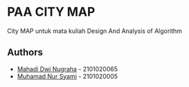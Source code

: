 # PAA CITY MAP

City MAP untuk mata kuliah Design And Analysis of Algorithm

## Authors

- [Mahadi Dwi Nugraha](https://www.github.com/mahadidn) - 2101020065
- [Muhamad Nur Syami](https://www.github.com/muhamadnursyami) - 2101020005
